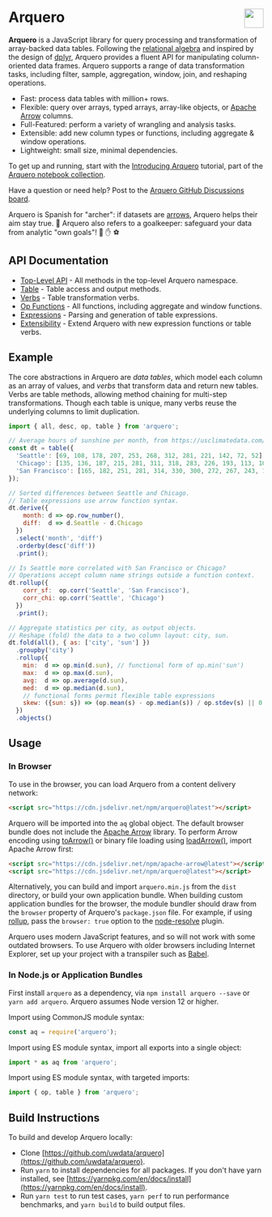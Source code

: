 # Arquero <a href="https://github.com/uwdata/arquero"><img align="right" src="assets/logo.svg" height="38"/></a>

**Arquero** is a JavaScript library for query processing and transformation of array-backed data tables. Following the [relational algebra](https://en.wikipedia.org/wiki/Relational_algebra) and inspired by the design of [dplyr](https://dplyr.tidyverse.org/), Arquero provides a fluent API for manipulating column-oriented data frames. Arquero supports a range of data transformation tasks, including filter, sample, aggregation, window, join, and reshaping operations.

* Fast: process data tables with million+ rows.
* Flexible: query over arrays, typed arrays, array-like objects, or [Apache Arrow](https://arrow.apache.org/) columns.
* Full-Featured: perform a variety of wrangling and analysis tasks.
* Extensible: add new column types or functions, including aggregate &amp; window operations.
* Lightweight: small size, minimal dependencies.

To get up and running, start with the [Introducing Arquero](https://observablehq.com/@uwdata/introducing-arquero) tutorial, part of the [Arquero notebook collection](https://observablehq.com/collection/@uwdata/arquero).

Have a question or need help? Post to the [Arquero GitHub Discussions board](https://github.com/uwdata/arquero/discussions).

Arquero is Spanish for "archer": if datasets are [arrows](https://arrow.apache.org/), Arquero helps their aim stay true. 🏹 Arquero also refers to a goalkeeper: safeguard your data from analytic "own goals"! 🥅 ✋ ⚽

## API Documentation

* [Top-Level API](api) - All methods in the top-level Arquero namespace.
* [Table](api/table) - Table access and output methods.
* [Verbs](api/verbs) - Table transformation verbs.
* [Op Functions](api/op) - All functions, including aggregate and window functions.
* [Expressions](api/expressions) - Parsing and generation of table expressions.
* [Extensibility](api/extensibility) - Extend Arquero with new expression functions or table verbs.

## Example

The core abstractions in Arquero are *data tables*, which model each column as an array of values, and *verbs* that transform data and return new tables. Verbs are table methods, allowing method chaining for multi-step transformations. Though each table is unique, many verbs reuse the underlying columns to limit duplication.

```js
import { all, desc, op, table } from 'arquero';

// Average hours of sunshine per month, from https://usclimatedata.com/.
const dt = table({
  'Seattle': [69, 108, 178, 207, 253, 268, 312, 281, 221, 142, 72, 52],
  'Chicago': [135, 136, 187, 215, 281, 311, 318, 283, 226, 193, 113, 106],
  'San Francisco': [165, 182, 251, 281, 314, 330, 300, 272, 267, 243, 189, 156]
});

// Sorted differences between Seattle and Chicago.
// Table expressions use arrow function syntax.
dt.derive({
    month: d => op.row_number(),
    diff:  d => d.Seattle - d.Chicago
  })
  .select('month', 'diff')
  .orderby(desc('diff'))
  .print();

// Is Seattle more correlated with San Francisco or Chicago?
// Operations accept column name strings outside a function context.
dt.rollup({
    corr_sf:  op.corr('Seattle', 'San Francisco'),
    corr_chi: op.corr('Seattle', 'Chicago')
  })
  .print();

// Aggregate statistics per city, as output objects.
// Reshape (fold) the data to a two column layout: city, sun.
dt.fold(all(), { as: ['city', 'sun'] })
  .groupby('city')
  .rollup({
    min:  d => op.min(d.sun), // functional form of op.min('sun')
    max:  d => op.max(d.sun),
    avg:  d => op.average(d.sun),
    med:  d => op.median(d.sun),
    // functional forms permit flexible table expressions
    skew: ({sun: s}) => (op.mean(s) - op.median(s)) / op.stdev(s) || 0
  })
  .objects()
```

## Usage

### In Browser

To use in the browser, you can load Arquero from a content delivery network:

```html
<script src="https://cdn.jsdelivr.net/npm/arquero@latest"></script>
```

Arquero will be imported into the `aq` global object. The default browser bundle does not include the [Apache Arrow](https://arrow.apache.org/) library. To perform Arrow encoding using [toArrow()](api/#toArrow) or binary file loading using [loadArrow()](api/#loadArrow), import Apache Arrow first:

```html
<script src="https://cdn.jsdelivr.net/npm/apache-arrow@latest"></script>
<script src="https://cdn.jsdelivr.net/npm/arquero@latest"></script>
```

Alternatively, you can build and import `arquero.min.js` from the `dist` directory, or build your own application bundle. When building custom application bundles for the browser, the module bundler should draw from the `browser` property of Arquero's `package.json` file. For example, if using [rollup](https://rollupjs.org/), pass the `browser: true` option to the [node-resolve](https://github.com/rollup/plugins/tree/master/packages/node-resolve) plugin.

Arquero uses modern JavaScript features, and so will not work with some outdated browsers. To use Arquero with older browsers including Internet Explorer, set up your project with a transpiler such as [Babel](https://babeljs.io/).

### In Node.js or Application Bundles

First install `arquero` as a dependency, via `npm install arquero --save` or `yarn add arquero`. Arquero assumes Node version 12 or higher.

Import using CommonJS module syntax:

```js
const aq = require('arquero');
```

Import using ES module syntax, import all exports into a single object:

```js
import * as aq from 'arquero';
```

Import using ES module syntax, with targeted imports:

```js
import { op, table } from 'arquero';
```

## Build Instructions

To build and develop Arquero locally:

- Clone [https://github.com/uwdata/arquero](https://github.com/uwdata/arquero).
- Run `yarn` to install dependencies for all packages. If you don't have yarn installed, see [https://yarnpkg.com/en/docs/install](https://yarnpkg.com/en/docs/install).
- Run `yarn test` to run test cases, `yarn perf` to run performance benchmarks, and `yarn build` to build output files.
